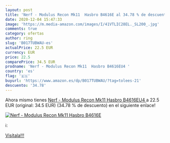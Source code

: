 ```yaml
---
layout: post
title: 'Nerf - Modulus Recon Mk11  Hasbro B4616E al 34.78 % de descuento'
date: 2020-12-04 15:47:33
image: 'https://m.media-amazon.com/images/I/41VTLIC28EL._SL200_.jpg'
comments: true
category: ofertas
author: ring
slug: 'B017TUBWAU-es'
actualPrice: 22.5 EUR
currency: EUR
price: 22.5
comparePrice: 34.5 EUR
prodname: 'Nerf - Modulus Recon Mk11  Hasbro B4616EU4 '
country: 'es'
flag: '🇪🇸'
buyurl: 'https://www.amazon.es/dp/B017TUBWAU/?tag=tolees-21'
descuento: '34.78'
---
```


Ahora mismo tienes [Nerf - Modulus Recon Mk11  Hasbro B4616EU4 ](https://www.amazon.es/dp/B017TUBWAU/?tag=tolees-21) a 22.5 EUR (original: 34.5 EUR) (34.78 %  de descuento) en el siguiente enlace!

[![Nerf - Modulus Recon Mk11  Hasbro B4616E](https://m.media-amazon.com/images/I/41VTLIC28EL._SL200_.jpg)](https://www.amazon.es/dp/B017TUBWAU/?tag=tolees-21)

ℹ️:


[Visítala!!!](https://www.amazon.es/dp/B017TUBWAU/?tag=tolees-21)
